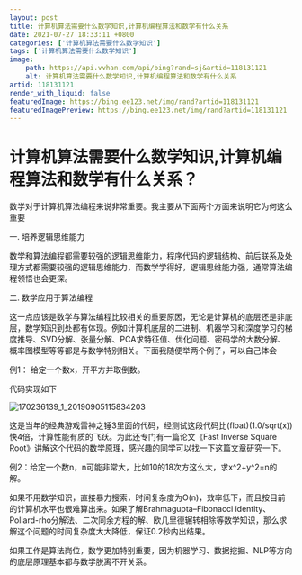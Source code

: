 ```yaml
---
layout: post
title: 计算机算法需要什么数学知识,计算机编程算法和数学有什么关系
date: 2021-07-27 18:33:11 +0800
categories: ['计算机算法需要什么数学知识']
tags: ['计算机算法需要什么数学知识']
image:
    path: https://api.vvhan.com/api/bing?rand=sj&artid=118131121
    alt: 计算机算法需要什么数学知识,计算机编程算法和数学有什么关系
artid: 118131121
render_with_liquid: false
featuredImage: https://bing.ee123.net/img/rand?artid=118131121
featuredImagePreview: https://bing.ee123.net/img/rand?artid=118131121
---
```


# 计算机算法需要什么数学知识,计算机编程算法和数学有什么关系？

数学对于计算机算法编程来说非常重要。我主要从下面两个方面来说明它为何这么重要

一. 培养逻辑思维能力

数学和算法编程都需要较强的逻辑思维能力，程序代码的逻辑结构、前后联系及处理方式都需要较强的逻辑思维能力，而数学学得好，逻辑思维能力强，通常算法编程领悟也会更深。

二. 数学应用于算法编程

这一点应该是数学与算法编程比较相关的重要原因，无论是计算机的底层还是非底层，数学知识到处都有体现。例如计算机底层的二进制、机器学习和深度学习的梯度推导、SVD分解、张量分解、PCA求特征值、优化问题、密码学的大数分解、概率图模型等等都是与数学特别相关。下面我随便举两个例子，可以自己体会

例1： 给定一个数x，开平方并取倒数。

代码实现如下

![170236139_1_20190905115834203](http://image109.360doc.com/DownloadImg/2019/09/0511/170236139_1_20190905115834203)

这是当年的经典游戏雷神之锤3里面的代码，经测试这段代码比(float)(1.0/sqrt(x))快4倍，计算性能有质的飞跃。为此还专门有一篇论文《Fast Inverse Square Root》讲解这个代码的数学原理，感兴趣的同学可以找一下这篇文章研究一下。

例2：给定一个数n，n可能非常大，比如10的18次方这么大，求x^2+y^2=n的解。

如果不用数学知识，直接暴力搜索，时间复杂度为O(n)，效率低下，而且按目前的计算机水平也很难算出来。如果了解Brahmagupta–Fibonacci identity、Pollard-rho分解法、二次同余方程的解、欧几里德辗转相除等数学知识，那么求解这个问题的时间复杂度大大降低，保证0.2秒内出结果。

如果工作是算法岗位，数学更加特别重要，因为机器学习、数据挖掘、NLP等方向的底层原理基本都与数学脱离不开关系。